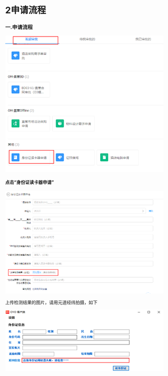 # 2申请流程

### 一.申请流程

![](../../.gitbook/assets/image%20%28456%29.png)

#### 点击“身份证读卡器申请”

![](../../.gitbook/assets/image%20%28175%29.png)

上传检测结果的图片，请用元道经纬拍摄，如下

![](../../.gitbook/assets/image%20%28521%29.png)

## 

